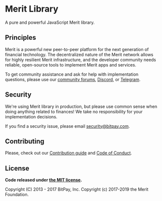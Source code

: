 # Merit Library

A pure and powerful JavaScript Merit library.

## Principles

Merit is a powerful new peer-to-peer platform for the next generation of financial technology. The decentralized nature of the Merit network allows for highly resilient Merit infrastructure, and the developer community needs reliable, open-source tools to implement Merit apps and services.

To get community assistance and ask for help with implementation questions, please use our [community forums](https://forum.merit.me/), [Discord](https://discordapp.com/invite/X3v3n3b), or [Telegram](https://t.me/meritocracy).

## Security

We're using Merit library in production, but please use common sense when doing anything related to finances! We take no responsibility for your implementation decisions.

If you find a security issue, please email security@bitpay.com.

## Contributing

Please, check out our [Contribution guide](https://github.com/meritlabs/lightwallet-stack/blob/master/CONTRIBUTING.md) and [Code of Conduct](https://github.com/meritlabs/lightwallet-stack/blob/master/CODE_OF_CONDUCT.md).

## License

**Code released under [the MIT license](https://github.com/meritlabs/lightwallet-stack/blob/master/LICENSE).**

Copyright (C) 2013 - 2017 BitPay, Inc.
Copyright (c) 2017-2019 the Merit Foundation.
